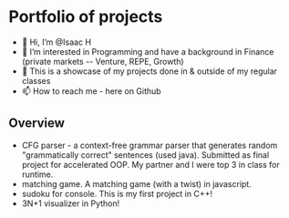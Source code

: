 # Portfolio of projects
- 👋 Hi, I’m @Isaac H
- 👀 I’m interested in Programming and have a background in Finance (private markets -- Venture, REPE, Growth)
- 🌱 This is a showcase of my projects done in & outside of my regular classes
- 📫 How to reach me - here on Github
## Overview
- CFG parser - a context-free grammar parser that generates random "grammatically correct" sentences (used java). Submitted as final project for accelerated OOP. My partner and I were top 3 in class for runtime.
- matching game. A matching game (with a twist) in javascript.
- sudoku for console. This is my first project in C++!
- 3N+1 visualizer in Python!

<!---
ramencover/ramencover is a ✨ special ✨ repository because its `README.md` (this file) appears on your GitHub profile.
You can click the Preview link to take a look at your changes.
--->
